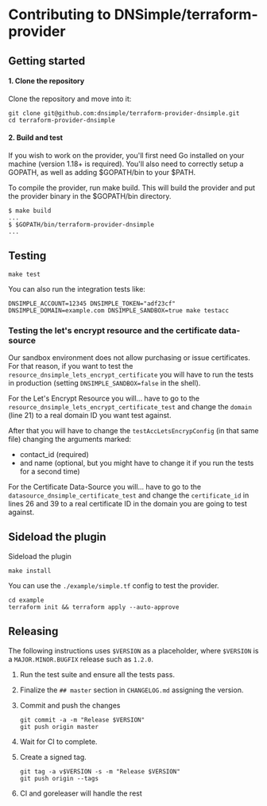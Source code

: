 # Contributing to DNSimple/terraform-provider

## Getting started

#### 1. Clone the repository

Clone the repository and move into it:

```shell
git clone git@github.com:dnsimple/terraform-provider-dnsimple.git
cd terraform-provider-dnsimple
```

#### 2. Build and test

If you wish to work on the provider, you'll first need Go installed on your machine (version 1.18+ is required). You'll also need to correctly setup a GOPATH, as well as adding $GOPATH/bin to your $PATH.

To compile the provider, run make build. This will build the provider and put the provider binary in the $GOPATH/bin directory.

```shell
$ make build
...
$ $GOPATH/bin/terraform-provider-dnsimple
...
```


## Testing

```shell
make test
```

You can also run the integration tests like:

```shell
DNSIMPLE_ACCOUNT=12345 DNSIMPLE_TOKEN="adf23cf" DNSIMPLE_DOMAIN=example.com DNSIMPLE_SANDBOX=true make testacc
```

### Testing the let's encrypt resource and the certificate data-source

Our sandbox environment does not allow purchasing or issue certificates. For that reason, if you want to test the
`resource_dnsimple_lets_encrypt_certificate` you will have to run the tests in production
(setting `DNSIMPLE_SANDBOX=false` in the shell).

For the Let's Encrypt Resource you will...
   have to go to the `resource_dnsimple_lets_encrypt_certificate_test` and change the `domain` (line 21)
to a real domain ID you want test against.

After that you will have to change the `testAccLetsEncrypConfig` (in that same file) changing the arguments marked:
   - contact_id (required)
   - and name (optional, but you might have to change it if you run the tests for a second time)

For the Certificate Data-Source you will...
   have to go to the `datasource_dnsimple_certificate_test` and change the `certificate_id` in lines 26 and 39 to
a real certificate ID in the domain you are going to test against.

## Sideload the plugin

Sideload the plugin

```shell
make install
```

You can use the `./example/simple.tf` config to test the provider.

```shell
cd example
terraform init && terraform apply --auto-approve
```

## Releasing

The following instructions uses `$VERSION` as a placeholder, where `$VERSION` is a `MAJOR.MINOR.BUGFIX` release such as `1.2.0`.

1. Run the test suite and ensure all the tests pass.

1. Finalize the `## master` section in `CHANGELOG.md` assigning the version.

1. Commit and push the changes

    ```shell
    git commit -a -m "Release $VERSION"
    git push origin master
    ```

1. Wait for CI to complete.

1. Create a signed tag.

    ```shell
    git tag -a v$VERSION -s -m "Release $VERSION"
    git push origin --tags
    ```

1. CI and goreleaser will handle the rest
